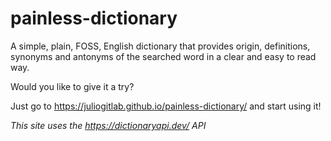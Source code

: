 # painless-dictionary
A simple, plain, FOSS, English dictionary that provides origin, definitions, synonyms and antonyms of the searched word in a clear and easy to read way.

Would you like to give it a try?

Just go to https://juliogitlab.github.io/painless-dictionary/ and start using it!

_This site uses the https://dictionaryapi.dev/ API_
